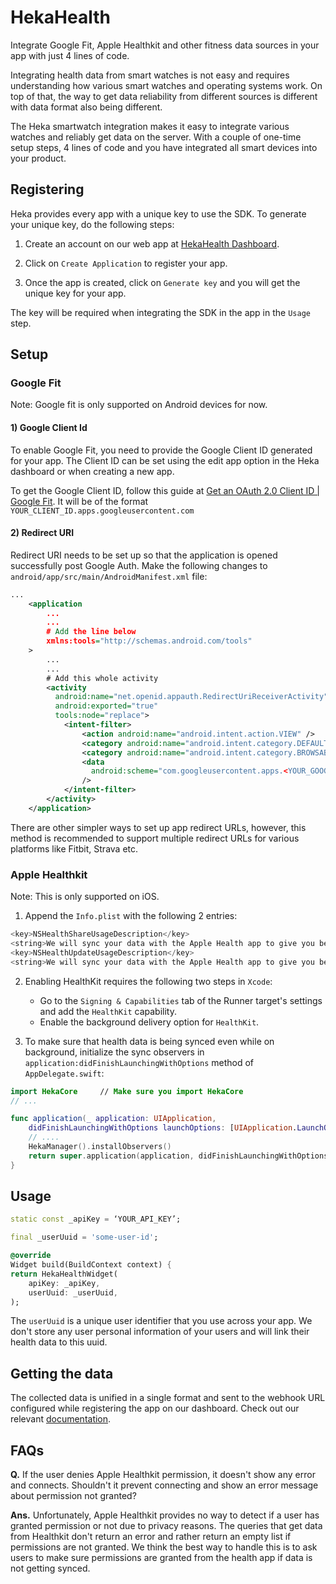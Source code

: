 # HekaHealth

Integrate Google Fit, Apple Healthkit and other fitness data sources in your app with just 4 lines of code.

Integrating health data from smart watches is not easy and requires understanding how various smart watches and operating systems work. On top of that, the way to get data reliability from different sources is different with data format also being different.

The Heka smartwatch integration makes it easy to integrate various watches and reliably get data on the server. With a couple of one-time setup steps, 4 lines of code and you have integrated all smart devices into your product.

## Registering

Heka provides every app with a unique key to use the SDK. To generate your unique key, do the following steps:

1. Create an account on our web app at [HekaHealth Dashboard](https://appdev.hekahealth.co).

2. Click on `Create Application` to register your app.

3. Once the app is created, click on `Generate key` and you will get the unique key for your app.

The key will be required when integrating the SDK in the app in the `Usage` step.

## Setup

### Google Fit

Note: Google fit is only supported on Android devices for now.

#### 1) Google Client Id

To enable Google Fit, you need to provide the Google Client ID generated for your app. The Client ID can be set using the edit app option in the Heka dashboard or when creating a new app.

To get the Google Client ID, follow this guide at [Get an OAuth 2.0 Client ID | Google Fit](https://developers.google.com/fit/android/get-api-key). It will be of the format ``YOUR_CLIENT_ID.apps.googleusercontent.com``

#### 2) Redirect URI

Redirect URI needs to be set up so that the application is opened successfully post Google Auth. Make the following changes to `android/app/src/main/AndroidManifest.xml` file:

```xml
...
    <application
        ...
        ...
        # Add the line below
        xmlns:tools="http://schemas.android.com/tools"
    >
        ...
        ...
        # Add this whole activity
        <activity
          android:name="net.openid.appauth.RedirectUriReceiverActivity"
          android:exported="true"
          tools:node="replace">
            <intent-filter>
                <action android:name="android.intent.action.VIEW" />
                <category android:name="android.intent.category.DEFAULT" />
                <category android:name="android.intent.category.BROWSABLE" />
                <data
                  android:scheme="com.googleusercontent.apps.<YOUR_GOOGLE_CLIENT_ID>"
                />
            </intent-filter>
        </activity>
    </application>
```
There are other simpler ways to set up app redirect URLs, however, this method is recommended to support multiple redirect URLs for various platforms like Fitbit, Strava etc.

### Apple Healthkit

Note: This is only supported on iOS.

1) Append the `Info.plist` with the following 2 entries:

```swift
<key>NSHealthShareUsageDescription</key>
<string>We will sync your data with the Apple Health app to give you better insights</string>
<key>NSHealthUpdateUsageDescription</key>
<string>We will sync your data with the Apple Health app to give you better insights</string>
```
2) Enabling HealthKit requires the following two steps in `Xcode`:

    * Go to the `Signing & Capabilities` tab of the Runner target's settings and add the `HealthKit` capability.
    * Enable the background delivery option for `HealthKit`.



3) To make sure that health data is being synced even while on background, initialize the sync observers in `application:didFinishLaunchingWithOptions` method of `AppDelegate.swift`:

```swift
import HekaCore     // Make sure you import HekaCore
// ...

func application(_ application: UIApplication,
    didFinishLaunchingWithOptions launchOptions: [UIApplication.LaunchOptionsKey: Any]?) -> Bool {
    // ....
    HekaManager().installObservers()
    return super.application(application, didFinishLaunchingWithOptions: launchOptions)
}
```

## Usage

```dart
static const _apiKey = ‘YOUR_API_KEY’;

final _userUuid = 'some-user-id';

@override
Widget build(BuildContext context) {
return HekaHealthWidget(
    apiKey: _apiKey,
    userUuid: _userUuid,
);
```

The `userUuid` is a unique user identifier that you use across your app. We don't store any user personal information of your users and will link their health data to this uuid.

## Getting the data

The collected data is unified in a single format and sent to the webhook URL configured while registering the app on our dashboard. Check out our relevant [documentation](https://heka-health.notion.site/Getting-data-on-the-server-Heka-94ae2c8228ad426c9a45f3ac1d7312fe).


## FAQs

**Q.** If the user denies Apple Healthkit permission, it doesn't show any error and connects. Shouldn't it prevent connecting and show an error message about permission not granted?

**Ans.** Unfortunately, Apple Healthkit provides no way to detect if a user has granted permission or not due to privacy reasons. The queries that get data from Healthkit don't return an error and rather return an empty list if permissions are not granted.
We think the best way to handle this is to ask users to make sure permissions are granted from the health app if data is not getting synced.